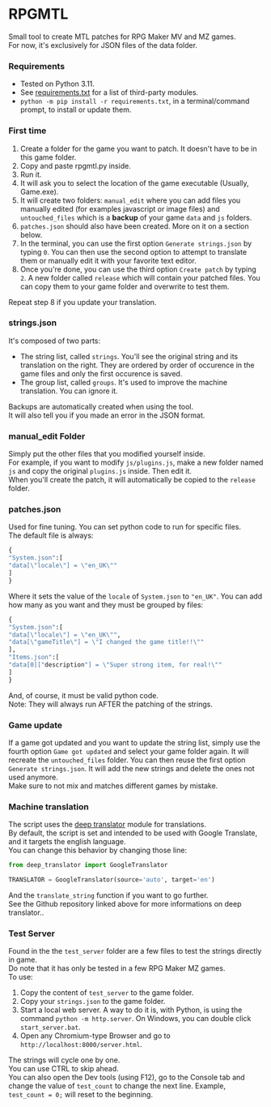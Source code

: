 # RPGMTL  
Small tool to create MTL patches for RPG Maker MV and MZ games.  
For now, it's exclusively for JSON files of the data folder.  
  
### Requirements  
* Tested on Python 3.11.
* See [requirements.txt](https://github.com/MizaGBF/RPGMTL/blob/master/requirements.txt) for a list of third-party modules.  
* `python -m pip install -r requirements.txt`, in a terminal/command prompt, to install or update them.  
  
### First time  
1. Create a folder for the game you want to patch. It doesn't have to be in this game folder.  
2. Copy and paste rpgmtl.py inside.  
3. Run it.  
4. It will ask you to select the location of the game executable (Usually, Game.exe).  
5. It will create two folders: `manual_edit` where you can add files you manually edited (for examples javascript or image files) and `untouched_files` which is a **backup** of your game `data` and `js` folders.  
6. `patches.json` should also have been created. More on it on a section below.  
7. In the terminal, you can use the first option `Generate strings.json` by typing `0`. You can then use the second option to attempt to translate them or manually edit it with your favorite text editor.  
8. Once you're done, you can use the third option `Create patch` by typing `2`. A new folder called `release` which will contain your patched files. You can copy them to your game folder and overwrite to test them.  
  
Repeat step 8 if you update your translation.  
  
### strings.json  
It's composed of two parts:  
* The string list, called `strings`. You'll see the original string and its translation on the right. They are ordered by order of occurence in the game files and only the first occurence is saved.  
* The group list, called `groups`. It's used to improve the machine translation. You can ignore it.  
  
Backups are automatically created when using the tool.  
It will also tell you if you made an error in the JSON format.  
  
### manual_edit Folder  
Simply put the other files that you modified yourself inside.  
For example, if you want to modify `js/plugins.js`, make a new folder named `js` and copy the original `plugins.js` inside. Then edit it.  
When you'll create the patch, it will automatically be copied to the `release` folder.  
  
### patches.json  
Used for fine tuning. You can set python code to run for specific files.  
The default file is always:  
```python
{
"System.json":[
"data[\"locale\"] = \"en_UK\""
]
}
```  
Where it sets the value of the `locale` of `System.json` to `"en_UK"`.
You can add how many as you want and they must be grouped by files:  
```python
{
"System.json":[
"data[\"locale\"] = \"en_UK\"",
"data[\"gameTitle\"] = \"I changed the game title!!\""
],
"Items.json":[
"data[0]["description"] = \"Super strong item, for real!\""
]
}
```  
And, of course, it must be valid python code.  
Note: They will always run AFTER the patching of the strings.  
  
### Game update  
If a game got updated and you want to update the string list, simply use the fourth option `Game got updated` and select your game folder again. It will recreate the `untouched_files` folder. You can then reuse the first option `Generate strings.json`. It will add the new strings and delete the ones not used anymore.  
Make sure to not mix and matches different games by mistake.  
  
### Machine translation  
The script uses the [deep translator](https://github.com/prataffel/deep_translator) module for translations.  
By default, the script is set and intended to be used with Google Translate, and it targets the english language.  
You can change this behavior by changing those line:  
```python
from deep_translator import GoogleTranslator
```  
  
```python
TRANSLATOR = GoogleTranslator(source='auto', target='en')
```  
And the `translate_string` function if you want to go further.  
See the Github repository linked above for more informations on deep translator..  
  
### Test Server  
Found in the the `test_server` folder are a few files to test the strings directly in game.  
Do note that it has only be tested in a few RPG Maker MZ games.  
To use:  
1. Copy the content of `test_server` to the game folder.  
2. Copy your `strings.json` to the game folder.  
3. Start a local web server. A way to do it is, with Python, is using the command `python -m http.server`. On Windows, you can double click `start_server.bat`.  
4. Open any Chromium-type Browser and go to `http://localhost:8000/server.html`.  
  
The strings will cycle one by one.  
You can use CTRL to skip ahead.  
You can also open the Dev tools (using F12), go to the Console tab and change the value of `test_count` to change the next line. Example, `test_count = 0;` will reset to the beginning.  
  
